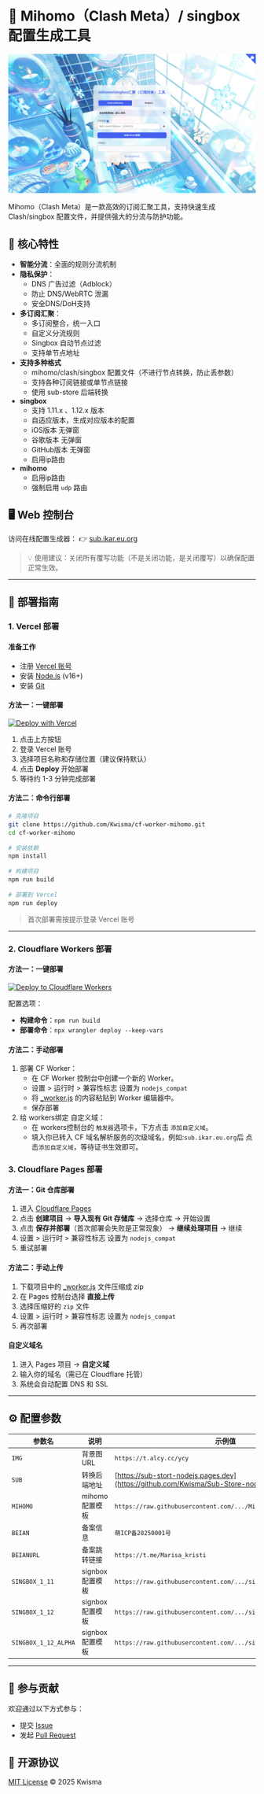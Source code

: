 # 🧰 Mihomo（Clash Meta）/ singbox 配置生成工具

![Mihomo Logo](./icon/icon.png)

Mihomo（Clash Meta）是一款高效的订阅汇聚工具，支持快速生成 Clash/singbox 配置文件，并提供强大的分流与防护功能。

## 🌟 核心特性
- **智能分流**：全面的规则分流机制
- **隐私保护**：
  - DNS 广告过滤（Adblock）
  - 防止 DNS/WebRTC 泄漏
  - 安全DNS/DoH支持
- **多订阅汇聚**：
  - 多订阅整合，统一入口
  - 自定义分流规则
  - Singbox 自动节点过滤
  - 支持单节点地址
- **支持多种格式**
  - mihomo/clash/singbox 配置文件（不进行节点转换，防止丢参数）
  - 支持各种订阅链接或单节点链接
  - 使用 sub-store 后端转换
- **singbox**
  - 支持 1.11.x 、1.12.x 版本
  - 自适应版本，生成对应版本的配置
  - iOS版本 无弹窗
  - 谷歌版本 无弹窗
  - GitHub版本 无弹窗
  - 启用ip路由
- **mihomo**
  - 启用ip路由
  - 强制启用 `udp` 路由

## 🖥 Web 控制台
访问在线配置生成器：
👉 [sub.ikar.eu.org](https://sub.ikar.eu.org)

> 💡 使用建议：关闭所有覆写功能（不是关闭功能，是关闭覆写）以确保配置正常生效。

---

## 🚀 部署指南

### 1. Vercel 部署

#### 准备工作
- 注册 [Vercel 账号](https://vercel.com/signup)
- 安装 [Node.js](https://nodejs.org/) (v16+)
- 安装 [Git](https://git-scm.com/)

#### 方法一：一键部署
[![Deploy with Vercel](https://vercel.com/button)](https://vercel.com/import/project?template=https://github.com/Kwisma/cf-worker-mihomo)

1. 点击上方按钮
2. 登录 Vercel 账号
3. 选择项目名称和存储位置（建议保持默认）
4. 点击 **Deploy** 开始部署
5. 等待约 1-3 分钟完成部署

#### 方法二：命令行部署
```bash
# 克隆项目
git clone https://github.com/Kwisma/cf-worker-mihomo.git
cd cf-worker-mihomo
```
```bash
# 安装依赖
npm install
```
```bash
# 构建项目
npm run build
```
```bash
# 部署到 Vercel
npm run deploy
```
> 首次部署需按提示登录 Vercel 账号

---

### 2. Cloudflare Workers 部署

#### 方法一：一键部署
[![Deploy to Cloudflare Workers](https://deploy.workers.cloudflare.com/button)](https://deploy.workers.cloudflare.com/?url=https://github.com/Kwisma/cf-worker-mihomo)

配置选项：
- **构建命令**：`npm run build`
- **部署命令**：`npx wrangler deploy --keep-vars`

#### 方法二：手动部署
1. 部署 CF Worker：
   - 在 CF Worker 控制台中创建一个新的 Worker。
   - 设置 > 运行时 > 兼容性标志 设置为 `nodejs_compat`
   - 将 [_worker.js](./dist/_worker.js) 的内容粘贴到 Worker 编辑器中。
   - 保存部署
2. 给 workers绑定 自定义域： 
   - 在 workers控制台的 `触发器`选项卡，下方点击 `添加自定义域`。
   - 填入你已转入 CF 域名解析服务的次级域名，例如:`sub.ikar.eu.org`后 点击`添加自定义域`，等待证书生效即可。

### 3. Cloudflare Pages 部署

#### 方法一：Git 仓库部署
1. 进入 [Cloudflare Pages](https://dash.cloudflare.com/?to=/:account/pages)
2. 点击 **创建项目** → **导入现有 Git 存储库** → 选择仓库 → 开始设置
3. 点击 **保存并部署**（首次部署会失败是正常现象） → **继续处理项目** → 继续
4. 设置 > 运行时 > 兼容性标志 设置为 `nodejs_compat`
5. 重试部署

#### 方法二：手动上传

1. 下载项目中的  [_worker.js](./dist/_worker.js) 文件压缩成 zip 
2. 在 Pages 控制台选择 **直接上传**
3. 选择压缩好的 `zip` 文件
4. 设置 > 运行时 > 兼容性标志 设置为 `nodejs_compat`
5. 再次部署

#### 自定义域名
1. 进入 Pages 项目 → **自定义域**
2. 输入你的域名（需已在 Cloudflare 托管）
3. 系统会自动配置 DNS 和 SSL

---

## ⚙️ 配置参数
| 参数名       | 说明               | 示例值                                                          |
|--------------|--------------------|---------------------------------------------------------------|
| `IMG`        | 背景图 URL         | `https://t.alcy.cc/ycy`                                        |
| `SUB`        | 转换后端地址        | [https://sub-stort-nodejs.pages.dev](https://github.com/Kwisma/Sub-Store-node)                                           |
| `MIHOMO`     | mihomo配置模板           | `https://raw.githubusercontent.com/.../Mihomo_lite.yaml`       |
| `BEIAN`      | 备案信息           | `萌ICP备20250001号`                                             |
| `BEIANURL`   | 备案跳转链接        | `https://t.me/Marisa_kristi`                                   |
| `SINGBOX_1_11` | signbox配置模板 | `https://raw.githubusercontent.com/.../singbox_1.11.X.json`|
| `SINGBOX_1_12` | signbox配置模板 | `https://raw.githubusercontent.com/.../singbox_1.12.X.json`|
| `SINGBOX_1_12_ALPHA` | signbox配置模板 | `https://raw.githubusercontent.com/.../singbox_1.12.X.alpha.json`|
---

## 🤝 参与贡献
欢迎通过以下方式参与：
- 提交 [Issue](https://github.com/Kwisma/cf-worker-mihomo/issues)
- 发起 [Pull Request](https://github.com/Kwisma/cf-worker-mihomo/pulls)

## 📜 开源协议
[MIT License](LICENSE) © 2025 Kwisma
